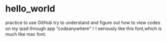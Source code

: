 # hello_world
practice to use GitHub
try to understand and figure out how to view codes on my ipad through app “codeanywhere”！I seriously like this font,which is much like mac font.
